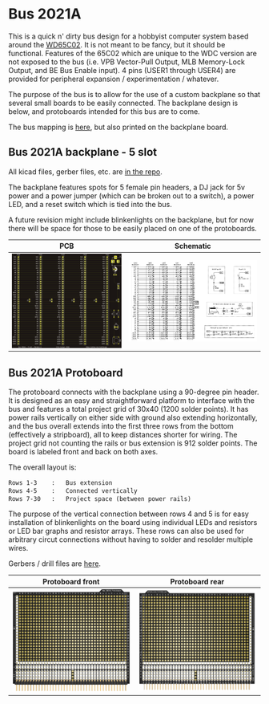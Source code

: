 # Bus 2021A

This is a quick n' dirty bus design for a hobbyist computer system based around the [WD65C02](https://en.wikipedia.org/wiki/WDC_65C02). It is not meant to be fancy, but it should be functional. Features of the 65C02 which are unique to the WDC version are not exposed to the bus (i.e. VPB Vector-Pull Output, MLB Memory-Lock Output, and BE Bus Enable input). 4 pins (USER1 through USER4) are provided for peripheral expansion / experimentation / whatever.

The purpose of the bus is to allow for the use of a custom backplane so that several small boards to be easily connected. The backplane design is below, and protoboards intended for this bus are to come.

The bus mapping is [here](./Bus2021A.txt), but also printed on the backplane board.

## Bus 2021A backplane - 5 slot

All kicad files, gerber files, etc. are [in the repo](./Bus2021A_5Slot). 

The backplane features spots for 5 female pin headers, a DJ jack for 5v power and a power jumper (which can be broken out to a switch), a power LED, and a reset switch which is tied into the bus. 

A future revision might include blinkenlights on the backplane, but for now there will be space for those to be easily placed on one of the protoboards.

| PCB | Schematic |
| --- | --- |
| ![Bus 2021A Rev0 PCB](./images/Bus2021A_5Slot_PCB.png) | ![Bus 2021A backplane - 5 slot schematic](./images/Bus2021A_Backplane_Rev0_Schematic.png) |

## Bus 2021A Protoboard

The protoboard connects with the backplane using a 90-degree pin header. It is designed as an easy and straightforward platform to interface with the bus and features a total project grid of 30x40 (1200 solder points). It has power rails vertically on either side with ground also extending horizontally, and the bus overall extends into the first three rows from the bottom (effectively a stripboard), all to keep distances shorter for wiring. The project grid not counting the rails or bus extension is 912 solder points. The board is labeled front and back on both axes.

The overall layout is:

```
Rows 1-3    :   Bus extension
Rows 4-5    :   Connected vertically
Rows 7-30   :   Project space (between power rails)
```

The purpose of the vertical connection between rows 4 and 5 is for easy installation of blinkenlights on the board using individual LEDs and resistors or LED bar graphs and resistor arrays. These rows can also be used for arbitrary circut connections without having to solder and resolder multiple wires.

Gerbers / drill files are [here](./Bus2021A_Protoboard/rev0_gerber).

| Protoboard front | Protoboard rear |
| --- | --- |
| ![Protoboard front](./images/Bus2021AProtoboard_Front.png) | ![Protoboard rear](./images/Bus2021AProtoboard_Rear.png) |